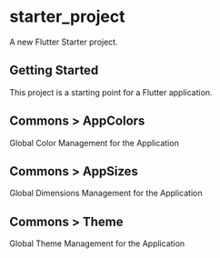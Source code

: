 # starter_project

A new Flutter Starter project.

## Getting Started

This project is a starting point for a Flutter application.

## Commons > AppColors

Global Color Management for the Application

## Commons > AppSizes

Global Dimensions Management for the Application

## Commons > Theme

Global Theme Management for the Application
